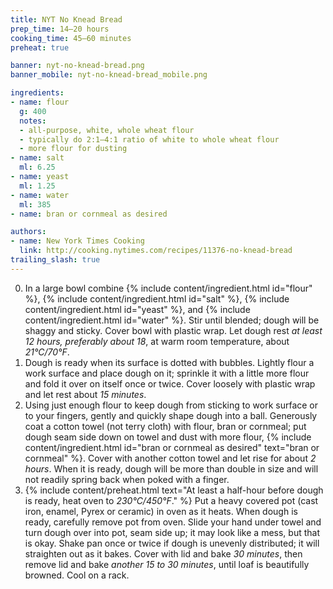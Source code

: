 ```yaml
---
title: NYT No Knead Bread
prep_time: 14–20 hours
cooking_time: 45–60 minutes
preheat: true

banner: nyt-no-knead-bread.png
banner_mobile: nyt-no-knead-bread_mobile.png

ingredients:
- name: flour
  g: 400
  notes:
  - all-purpose, white, whole wheat flour
  - typically do 2:1–4:1 ratio of white to whole wheat flour
  - more flour for dusting
- name: salt
  ml: 6.25
- name: yeast
  ml: 1.25
- name: water
  ml: 385
- name: bran or cornmeal as desired

authors:
- name: New York Times Cooking
  link: http://cooking.nytimes.com/recipes/11376-no-knead-bread
trailing_slash: true
---
```


0. In a large bowl combine {% include content/ingredient.html id="flour" %}, {% include content/ingredient.html id="salt" %}, {% include content/ingredient.html id="yeast" %}, and {% include content/ingredient.html id="water" %}. Stir until blended; dough will be shaggy and sticky. Cover bowl with plastic wrap. Let dough rest *at least 12 hours, preferably about 18*, at warm room temperature, about *21°C/70°F*.
0. Dough is ready when its surface is dotted with bubbles. Lightly flour a work surface and place dough on it; sprinkle it with a little more flour and fold it over on itself once or twice. Cover loosely with plastic wrap and let rest about *15 minutes*.
0. Using just enough flour to keep dough from sticking to work surface or to your fingers, gently and quickly shape dough into a ball. Generously coat a cotton towel (not terry cloth) with flour, bran or cornmeal; put dough seam side down on towel and dust with more flour, {% include content/ingredient.html id="bran or cornmeal as desired" text="bran or cornmeal" %}. Cover with another cotton towel and let rise for about *2 hours*. When it is ready, dough will be more than double in size and will not readily spring back when poked with a finger.
0. {% include content/preheat.html text="At least a half-hour before dough is ready, heat oven to *230°C/450°F*." %} Put a heavy covered pot (cast iron, enamel, Pyrex or ceramic) in oven as it heats. When dough is ready, carefully remove pot from oven. Slide your hand under towel and turn dough over into pot, seam side up; it may look like a mess, but that is okay. Shake pan once or twice if dough is unevenly distributed; it will straighten out as it bakes. Cover with lid and bake *30 minutes*, then remove lid and bake *another 15 to 30 minutes*, until loaf is beautifully browned. Cool on a rack.
